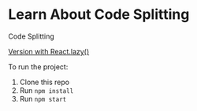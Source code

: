# Learn About Code Splitting
Code Splitting

[Version with React.lazy()](https://github.com/ebisLab/code-splitting/tree/version4-lazy-solution)

To run the project:

1. Clone this repo
2. Run `npm install`
3. Run `npm start`

